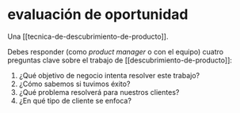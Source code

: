 # evaluación de oportunidad
Una [[tecnica-de-descubrimiento-de-producto]].

Debes responder (como *product manager* o con el equipo) cuatro preguntas clave sobre el trabajo de [[descubrimiento-de-producto]]:

1. ¿Qué objetivo de negocio intenta resolver este trabajo?
2. ¿Cómo sabemos si tuvimos éxito?
3. ¿Qué problema resolverá para nuestros clientes?
4. ¿En qué tipo de cliente se enfoca? 